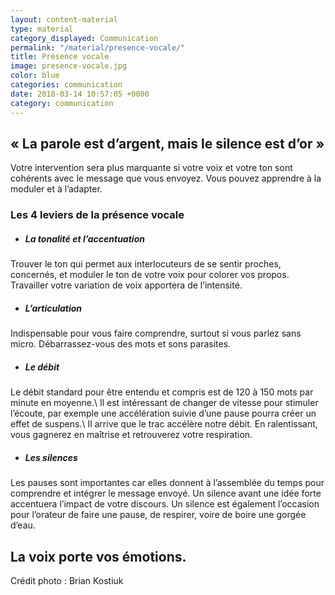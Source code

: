 ```yaml
---
layout: content-material
type: material
category_displayed: Communication
permalink: "/material/presence-vocale/"
title: Présence vocale
image: presence-vocale.jpg
color: blue
categories: communication
date: 2018-03-14 10:57:05 +0000
category: communication
---
```


## &laquo;&nbsp;La parole est d’argent, mais le silence est d’or&nbsp;&raquo;

Votre intervention sera plus marquante si votre voix et votre ton sont cohérents avec le message que vous envoyez. Vous pouvez apprendre à la moduler et à l’adapter.

### Les 4 leviers de la présence vocale

- ##### La tonalité et l’accentuation
Trouver le ton qui permet aux interlocuteurs de se sentir proches, concernés, et moduler le ton de votre voix pour colorer vos propos. Travailler votre variation de voix apportera de l’intensité.

- ##### L’articulation
Indispensable pour vous faire comprendre, surtout si vous parlez sans micro. Débarrassez-vous des mots et sons parasites.

- ##### Le débit
Le débit standard pour être entendu et compris est de 120 à 150 mots par minute en moyenne.\\
Il est intéressant de changer de vitesse pour stimuler l’écoute, par exemple une accélération suivie d’une pause pourra créer un effet de suspens.\\
Il arrive que le trac accélère notre débit. En ralentissant, vous gagnerez en maîtrise et retrouverez votre respiration.

- ##### Les silences
Les pauses sont importantes car elles donnent à l’assemblée du temps pour comprendre et intégrer le message envoyé. Un silence avant une idée forte accentuera l’impact de votre discours. Un silence est également l’occasion pour l’orateur de faire une pause, de respirer, voire de boire une gorgée d’eau.

## La voix porte vos émotions.

Crédit photo : Brian Kostiuk
